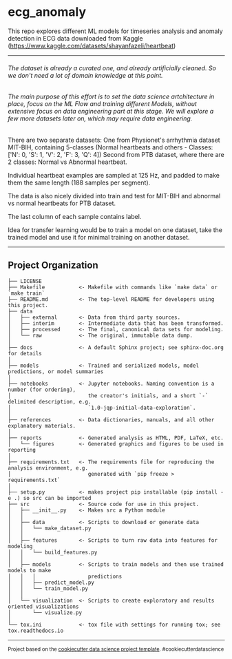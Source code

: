 ecg_anomaly
==============================

This repo explores different ML models for timeseries analysis and anomaly detection in ECG data downloaded from Kaggle  (https://www.kaggle.com/datasets/shayanfazeli/heartbeat)

----------

######  The dataset is already a curated one, and already artificially cleaned. So we don't need a lot of domain knowledge at this point. 

###### The main purpose of this effort is to set the data science artchitecture in place, focus on the ML Flow and training different Models, without extensive focus on data engineering part at this stage.  We will explore a few more datasets later on, which may require data engineering. 

There are two separate datasets: 
	One from Physionet's arrhythmia dataset MIT-BIH, containing 5-classes (Normal heartbeats and others - Classes: ['N': 0, 'S': 1, 'V': 2, 'F': 3, 'Q': 4])
	Second from PTB dataset, where there are 2 classes: Normal vs Abnormal heartbeat.
	
Individual heartbeat examples are sampled at 125 Hz, and padded to make them the same length (188 samples per segment). 

The data is also nicely divided into train and test for MIT-BIH and abnormal vs normal heartbeats for PTB dataset.

The last column of each sample contains label. 

Idea for transfer learning would be to train a model on one dataset, take the trained model and use it for minimal training on another dataset.



-----------

Project Organization
------------

    ├── LICENSE
    ├── Makefile           <- Makefile with commands like `make data` or `make train`
    ├── README.md          <- The top-level README for developers using this project.
    ├── data
    │   ├── external       <- Data from third party sources.
    │   ├── interim        <- Intermediate data that has been transformed.
    │   ├── processed      <- The final, canonical data sets for modeling.
    │   └── raw            <- The original, immutable data dump.
    │
    ├── docs               <- A default Sphinx project; see sphinx-doc.org for details
    │
    ├── models             <- Trained and serialized models, model predictions, or model summaries
    │
    ├── notebooks          <- Jupyter notebooks. Naming convention is a number (for ordering),
    │                         the creator's initials, and a short `-` delimited description, e.g.
    │                         `1.0-jqp-initial-data-exploration`.
    │
    ├── references         <- Data dictionaries, manuals, and all other explanatory materials.
    │
    ├── reports            <- Generated analysis as HTML, PDF, LaTeX, etc.
    │   └── figures        <- Generated graphics and figures to be used in reporting
    │
    ├── requirements.txt   <- The requirements file for reproducing the analysis environment, e.g.
    │                         generated with `pip freeze > requirements.txt`
    │
    ├── setup.py           <- makes project pip installable (pip install -e .) so src can be imported
    ├── src                <- Source code for use in this project.
    │   ├── __init__.py    <- Makes src a Python module
    │   │
    │   ├── data           <- Scripts to download or generate data
    │   │   └── make_dataset.py
    │   │
    │   ├── features       <- Scripts to turn raw data into features for modeling
    │   │   └── build_features.py
    │   │
    │   ├── models         <- Scripts to train models and then use trained models to make
    │   │   │                 predictions
    │   │   ├── predict_model.py
    │   │   └── train_model.py
    │   │
    │   └── visualization  <- Scripts to create exploratory and results oriented visualizations
    │       └── visualize.py
    │
    └── tox.ini            <- tox file with settings for running tox; see tox.readthedocs.io


--------

<p><small>Project based on the <a target="_blank" href="https://drivendata.github.io/cookiecutter-data-science/">cookiecutter data science project template</a>. #cookiecutterdatascience</small></p>
